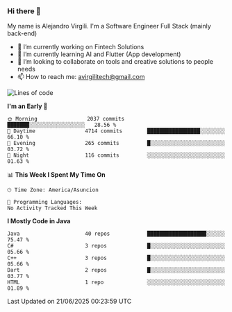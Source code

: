 ### Hi there 👋

My name is Alejandro Virgili. I'm a Software Engineer Full Stack (mainly back-end)


- 🔭 I’m currently working on Fintech Solutions
- 🌱 I’m currently learning AI and Flutter (App development)
- 👯 I’m looking to collaborate on tools and creative solutions to people needs
- 📫 How to reach me: avirgilitech@gmail.com
  
<!--START_SECTION:waka-->
![Lines of code](https://img.shields.io/badge/From%20Hello%20World%20I%27ve%20Written-805.9%20thousand%20lines%20of%20code-blue)

**I'm an Early 🐤** 

```text
🌞 Morning                2037 commits        ███████░░░░░░░░░░░░░░░░░░   28.56 % 
🌆 Daytime                4714 commits        █████████████████░░░░░░░░   66.10 % 
🌃 Evening                265 commits         █░░░░░░░░░░░░░░░░░░░░░░░░   03.72 % 
🌙 Night                  116 commits         ░░░░░░░░░░░░░░░░░░░░░░░░░   01.63 % 
```


📊 **This Week I Spent My Time On** 

```text
🕑︎ Time Zone: America/Asuncion

💬 Programming Languages: 
No Activity Tracked This Week
```

**I Mostly Code in Java** 

```text
Java                     40 repos            ███████████████████░░░░░░   75.47 % 
C#                       3 repos             █░░░░░░░░░░░░░░░░░░░░░░░░   05.66 % 
C++                      3 repos             █░░░░░░░░░░░░░░░░░░░░░░░░   05.66 % 
Dart                     2 repos             █░░░░░░░░░░░░░░░░░░░░░░░░   03.77 % 
HTML                     1 repo              ░░░░░░░░░░░░░░░░░░░░░░░░░   01.89 % 
```




 Last Updated on 21/06/2025 00:23:59 UTC
<!--END_SECTION:waka-->
